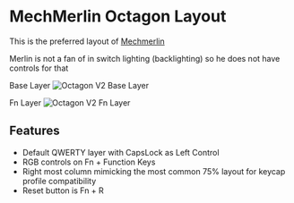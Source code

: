 # MechMerlin Octagon Layout

This is the preferred layout of [Mechmerlin](www.youtube.com/mechmerlin)

Merlin is not a fan of in switch lighting (backlighting) so he does not have controls for that

Base Layer
![Octagon V2 Base Layer](https://imgur.com/cmzEYNp.jpg)

Fn Layer
![Octagon V2 Fn Layer](https://imgur.com/kFpY1fS.jpg)

## Features

* Default QWERTY layer with CapsLock as Left Control
* RGB controls on Fn + Function Keys
* Right most column mimicking the most common 75% layout for keycap profile compatibility
* Reset button is Fn + R